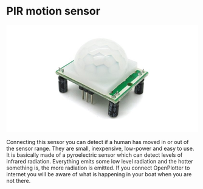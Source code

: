 # PIR motion sensor

![](motion_sensor.png)


Connecting this sensor you can detect if a human has moved in or out of the sensor range. They are small, inexpensive, low-power and easy to use. It is basically made of a pyroelectric sensor which can detect levels of infrared radiation. Everything emits some low level radiation and the hotter something is, the more radiation is emitted.
If you connect OpenPlotter to internet you will be aware of what is happening in your boat when you are not there.